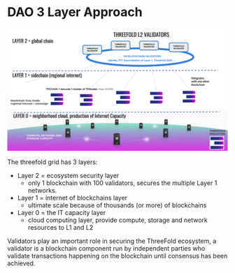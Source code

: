 # DAO 3 Layer Approach


![](img/3layers_tf.png)  


The threefold grid has 3 layers:

- Layer 2 = ecosystem security layer
  - only 1 blockchain with 100 validators, secures the multiple Layer 1 networks.
- Layer 1 = internet of blockchains layer
  - ultimate scale because of thousands (or more) of blockchains
- Layer 0 = the IT capacity layer
  - cloud computing layer, provide compute, storage and network resources to L1 and L2

Validators play an important role in securing the ThreeFold ecosystem, a validator is a blockchain component run by independent parties who validate transactions happening on the blockchain until consensus has been achieved. 

